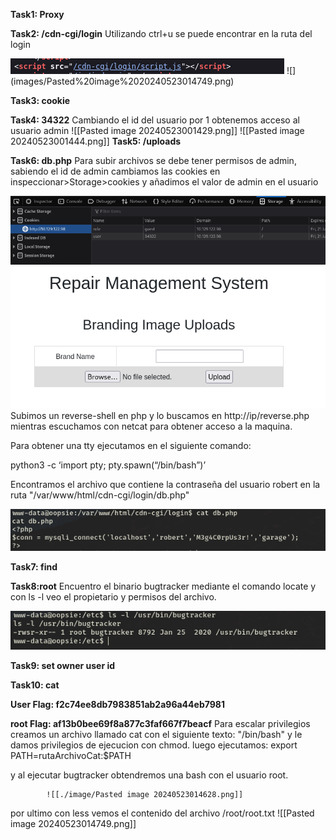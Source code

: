 **Task1: Proxy**

**Task2: /cdn-cgi/login**
Utilizando ctrl+u se puede encontrar en la ruta del login

<img src="./images/Pasted image 20240523000936.png">
![](images/Pasted%20image%2020240523014749.png)


**Task3: cookie**

**Task4: 34322**
Cambiando el id del usuario por 1 obtenemos acceso al usuario admin
![[Pasted image 20240523001429.png]]
![[Pasted image 20240523001444.png]]
**Task5: /uploads**

**Task6: db.php**
Para subir archivos se debe tener permisos de admin, sabiendo el id de admin cambiamos las cookies en inspeccionar>Storage>cookies y añadimos el valor de admin en el usuario 

<img src="./images/Pasted image 20240523003626.png">

<img src="./images/Pasted image 20240523003641.png">
Subimos un reverse-shell en php y lo buscamos en http://ip/reverse.php mientras escuchamos con netcat para obtener acceso a la maquina.

Para obtener una tty ejecutamos en el siguiente comando:

python3 -c ‘import pty; pty.spawn(“/bin/bash”)’

Encontramos el archivo que contiene la contraseña del usuario robert en la ruta "/var/www/html/cdn-cgi/login/db.php" 

<img src="./images/Pasted image 20240523005238.png">



**Task7: find**

**Task8:root**
Encuentro el binario bugtracker mediante el comando locate y con ls -l veo el propietario y permisos del archivo.

<img src="./images/Pasted image 20240523010110.png">


**Task9: set owner user id**

**Task10: cat** 

**User Flag: f2c74ee8db7983851ab2a96a44eb7981**

**root Flag: af13b0bee69f8a877c3faf667f7beacf**
Para escalar privilegios creamos un archivo llamado cat con el siguiente texto: "/bin/bash" y le damos privilegios de ejecucion con chmod.
luego ejecutamos:
export PATH=rutaArchivoCat:$PATH

y al ejecutar bugtracker obtendremos una bash con el usuario root.

			![[./image/Pasted image 20240523014628.png]]
			
 por ultimo con less vemos el contenido del archivo /root/root.txt
			 ![[Pasted image 20240523014749.png]]


